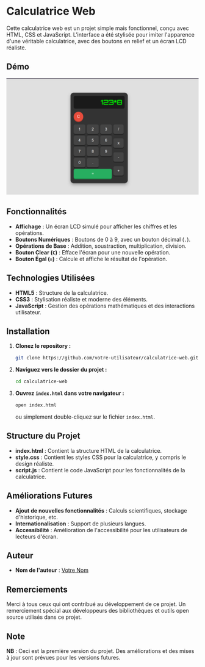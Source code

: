# Calculatrice Web

Cette calculatrice web est un projet simple mais fonctionnel, conçu avec HTML, CSS et JavaScript. L'interface a été stylisée pour imiter l'apparence d'une véritable calculatrice, avec des boutons en relief et un écran LCD réaliste.

## Démo

![Calculatrice Web](./img/calculatrice.png)

## Fonctionnalités

- **Affichage** : Un écran LCD simulé pour afficher les chiffres et les opérations.
- **Boutons Numériques** : Boutons de 0 à 9, avec un bouton décimal (`.`).
- **Opérations de Base** : Addition, soustraction, multiplication, division.
- **Bouton Clear (`C`)** : Efface l'écran pour une nouvelle opération.
- **Bouton Égal (`=`)** : Calcule et affiche le résultat de l'opération.

## Technologies Utilisées

- **HTML5** : Structure de la calculatrice.
- **CSS3** : Stylisation réaliste et moderne des éléments.
- **JavaScript** : Gestion des opérations mathématiques et des interactions utilisateur.

## Installation

1. **Clonez le repository :**
   ```bash
   git clone https://github.com/votre-utilisateur/calculatrice-web.git
   ```

2. **Naviguez vers le dossier du projet :**
   ```bash
   cd calculatrice-web
   ```

3. **Ouvrez `index.html` dans votre navigateur :**
   ```bash
   open index.html
   ```
   ou simplement double-cliquez sur le fichier `index.html`.

## Structure du Projet

- **index.html** : Contient la structure HTML de la calculatrice.
- **style.css** : Contient les styles CSS pour la calculatrice, y compris le design réaliste.
- **script.js** : Contient le code JavaScript pour les fonctionnalités de la calculatrice.

## Améliorations Futures

- **Ajout de nouvelles fonctionnalités** : Calculs scientifiques, stockage d'historique, etc.
- **Internationalisation** : Support de plusieurs langues.
- **Accessibilité** : Amélioration de l'accessibilité pour les utilisateurs de lecteurs d'écran.

## Auteur

- **Nom de l'auteur** : [Votre Nom](https://votre-lien-personnel-ou-github.com)

## Remerciements

Merci à tous ceux qui ont contribué au développement de ce projet. Un remerciement spécial aux développeurs des bibliothèques et outils open source utilisés dans ce projet.

## Note

**NB** : Ceci est la première version du projet. Des améliorations et des mises à jour sont prévues pour les versions futures.